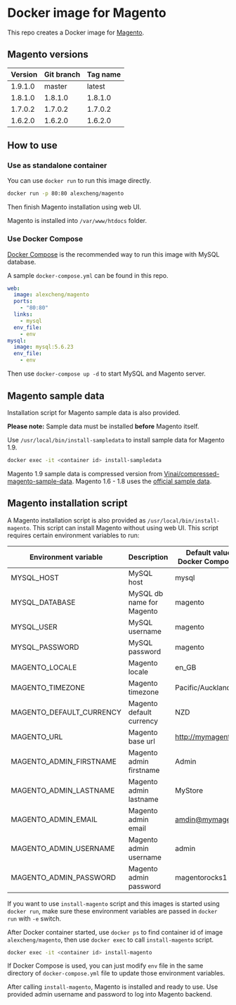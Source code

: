 # Docker image for Magento

This repo creates a Docker image for [Magento](http://magento.com/).

## Magento versions

Version | Git branch | Tag name
--------| ---------- |---------
1.9.1.0 | master     | latest
1.8.1.0 | 1.8.1.0    | 1.8.1.0
1.7.0.2 | 1.7.0.2    | 1.7.0.2
1.6.2.0 | 1.6.2.0    | 1.6.2.0

## How to use

### Use as standalone container

You can use `docker run` to run this image directly.

```bash
docker run -p 80:80 alexcheng/magento
```

Then finish Magento installation using web UI.

Magento is installed into `/var/www/htdocs` folder.

### Use Docker Compose

[Docker Compose](https://docs.docker.com/compose/) is the recommended way to run this image with MySQL database.

A sample `docker-compose.yml` can be found in this repo.

```yaml
web:
  image: alexcheng/magento
  ports:
    - "80:80"
  links:
    - mysql
  env_file:
    - env
mysql:
  image: mysql:5.6.23
  env_file:
    - env
```

Then use `docker-compose up -d` to start MySQL and Magento server.

## Magento sample data

Installation script for Magento sample data is also provided.

__Please note:__ Sample data must be installed __before__ Magento itself.

Use `/usr/local/bin/install-sampledata` to install sample data for Magento 1.9.

```bash
docker exec -it <container id> install-sampledata
```

Magento 1.9 sample data is compressed version from [Vinai/compressed-magento-sample-data](https://github.com/Vinai/compressed-magento-sample-data). Magento 1.6 - 1.8 uses the [official sample data](http://devdocs.magento.com/guides/m1x/ce18-ee113/ht_magento-ce-sample.data.html).

## Magento installation script

A Magento installation script is also provided as `/usr/local/bin/install-magento`. This script can install Magento without using web UI. This script requires certain environment variables to run:

Environment variable      | Description | Default value (used by Docker Compose - `env` file)
--------------------      | ----------- | ---------------------------
MYSQL_HOST                | MySQL host  | mysql
MYSQL_DATABASE            | MySQL db name for Magento | magento
MYSQL_USER                | MySQL username | magento
MYSQL_PASSWORD            | MySQL password | magento
MAGENTO_LOCALE            | Magento locale | en_GB
MAGENTO_TIMEZONE          | Magento timezone |Pacific/Auckland
MAGENTO_DEFAULT_CURRENCY  | Magento default currency | NZD
MAGENTO_URL               | Magento base url | http://mymagentostore.com
MAGENTO_ADMIN_FIRSTNAME   | Magento admin firstname | Admin
MAGENTO_ADMIN_LASTNAME    | Magento admin lastname | MyStore
MAGENTO_ADMIN_EMAIL       | Magento admin email | amdin@mymagentostore.com
MAGENTO_ADMIN_USERNAME    | Magento admin username | admin
MAGENTO_ADMIN_PASSWORD    | Magento admin password | magentorocks1

If you want to use `install-magento` script and this images is started using `docker run`, make sure these environment variables are passed in `docker run` with `-e` switch.

After Docker container started, use `docker ps` to find container id of image `alexcheng/magento`, then use `docker exec` to call `install-magento` script.

```bash
docker exec -it <container id> install-magento
```

If Docker Compose is used, you can just modify `env` file in the same directory of `docker-compose.yml` file to update those environment variables.

After calling `install-magento`, Magento is installed and ready to use. Use provided admin username and password to log into Magento backend.
